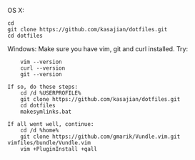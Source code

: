 OS X:

    cd
    git clone https://github.com/kasajian/dotfiles.git
    cd dotfiles

Windows:
    Make sure you have vim, git and curl installed.  Try:

        vim --version
        curl --version
        git --version

    If so, do these steps:
        cd /d %USERPROFILE%
        git clone https://github.com/kasajian/dotfiles.git
        cd dotfiles
        makesymlinks.bat
    
    If all went well, continue:
        cd /d %home%
        git clone https://github.com/gmarik/Vundle.vim.git vimfiles/bundle/Vundle.vim
        vim +PluginInstall +qall    
    
